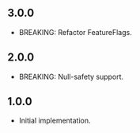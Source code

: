 ## 3.0.0
* BREAKING: Refactor FeatureFlags.

## 2.0.0
* BREAKING: Null-safety support.
## 1.0.0
* Initial implementation. 